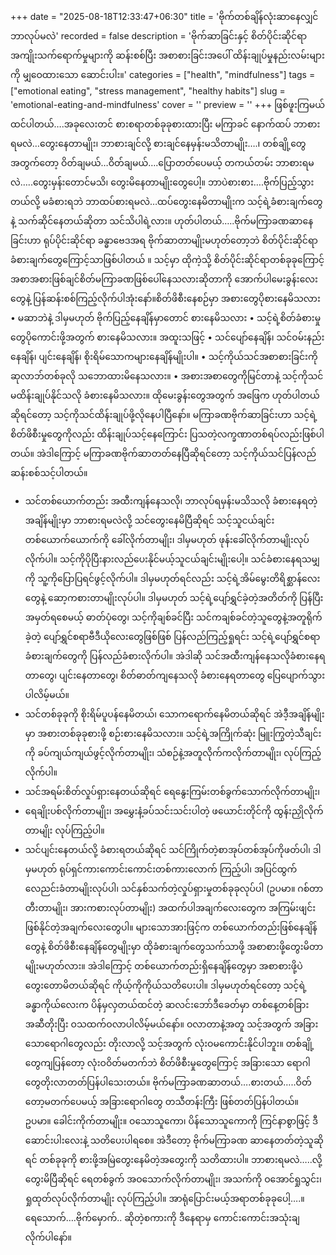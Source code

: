 +++
date = "2025-08-18T12:33:47+06:30"
title = 'ဗိုက်တစ်ချိန်လုံးဆာနေလျှင်ဘာလုပ်မလဲ'
recorded = false
description = 'ဗိုက်ဆာခြင်းနှင့် စိတ်ပိုင်းဆိုင်ရာအကျိုးသက်ရောက်မှုများကို ဆန်းစစ်ပြီး အစာစားခြင်းအပေါ် ထိန်းချုပ်မှုနည်းလမ်းများကို မျှဝေထားသော ဆောင်းပါး။'
categories = ["health", "mindfulness"]
tags = ["emotional eating", "stress management", "healthy habits"]
slug = 'emotional-eating-and-mindfulness'
cover = ''
preview = ''
+++
ဖြစ်ဖူးကြမယ်ထင်ပါတယ်….အခုလေးတင် စားစရာတစ်ခုခုစားထားပြီး မကြာခင် နောက်ထပ် ဘာစားရမလဲ…တွေးနေတာမျိုး၊ ဘာစားချင်လို့ စားချင်နေမှန်းမသိတာမျိုး….၊ တစ်ချို့တွေအတွက်တော့ ဝိတ်ချမယ်…ဝိတ်ချမယ်….ပြောတတ်ပေမယ့် တကယ်တမ်း ဘာစားရမလဲ…..တွေးမှန်းတောင်မသိ၊ တွေးမိနေတာမျိုးတွေပေါ့။ ဘာပဲစားစား….ဗိုက်ပြည့်သွားတယ်လို့ မခံစားရဘဲ ဘာထပ်စားရမလဲ…ထပ်တွေးနေမိတာမျိုးက သင့်ရဲ့ခံစားချက်တွေနဲ့ သက်ဆိုင်နေတယ်ဆိုတာ သင်သိပါရဲ့လား။ ဟုတ်ပါတယ်…..ဗိုက်မကြာခဏဆာနေခြင်းဟာ ရုပ်ပိုင်းဆိုင်ရာ ခန္ဓာဗေဒအရ ဗိုက်ဆာတာမျိုးမဟုတ်တော့ဘဲ စိတ်ပိုင်းဆိုင်ရာခံစားချက်တွေကြောင့်သာဖြစ်ပါတယ်
။ သင့်မှာ ထိုကဲ့သို့ စိတ်ပိုင်းဆိုင်ရာတစ်ခုခုကြောင့် အစာအစားဖြစ်ချင်စိတ်မကြာခဏဖြစ်ပေါ်နေသလားဆိုတာကို အောက်ပါမေးခွန်းလေးတွေနဲ့ ပြန်ဆန်းစစ်ကြည့်လိုက်ပါအုံးနော်။စိတ်ဖိစီးနေစဉ်မှာ အစားတွေပိုစားနေမိသလား
• မဆာဘဲနဲ့ ဒါမှမဟုတ် ဗိုက်ပြည့်နေချိန်မှာတောင် စားနေမိသလား
• သင့်ရဲ့စိတ်ခံစားမှုတွေပိုကောင်းဖို့အတွက် စားနေမိသလား။ အထူးသဖြင့်
• သင်ပျော်နေချိန်၊ သင်ဝမ်းနည်းနေချိန်၊ ပျင်းနေချိန်၊ စိုးရိမ်သောကများနေချိန်မျိုးပါ။
• သင့်ကိုယ်သင်အစာစားခြင်းကို ဆုလာဘ်တစ်ခုလို သဘောထားမိနေသလား။
• အစားအစာတွေကိုမြင်တာနဲ့ သင့်ကိုသင် မထိန်းချုပ်နိုင်သလို ခံစားနေမိသလား။
ထိုမေးခွန်းတွေအတွက် အဖြေက ဟုတ်ပါတယ်ဆိုရင်တော့ သင့်ကိုသင်ထိန်းချုပ်ဖို့လိုနေပါပြီနော်။ မကြာခဏဗိုက်ဆာခြင်းဟာ သင့်ရဲ့စိတ်ဖိစီးမှုတွေကိုလည်း ထိန်းချုပ်သင့်နေကြောင်း
ပြသတဲ့လက္ခဏာတစ်ရပ်လည်းဖြစ်ပါတယ်။ အဲဒါကြောင့် မကြာခဏဗိုက်ဆာတတ်နေပြီဆိုရင်တော့ သင့်ကိုယ်သင်ပြန်လည်ဆန်းစစ်သင့်ပါတယ်။
- သင်တစ်ယောက်တည်း အထီးကျန်နေသလို၊ ဘာလုပ်ရမှန်းမသိသလို ခံစားနေရတဲ့အချိန်မျိုးမှာ ဘာစားရမလဲလို့ သင်တွေးနေမိပြီဆိုရင်
သင့်သူငယ်ချင်းတစ်ယောက်ယောက်ကို ခေါ်လိုက်တာမျိုး၊ ဒါမှမဟုတ် ဖုန်းခေါ်လိုက်တာမျိုးလုပ်လိုက်ပါ။ သင့်ကိုပိုပြီးနားလည်ပေးနိုင်မယ့်သူငယ်ချင်းမျိုးပေါ့။ သင်ခံစားနေရသမျှကို သူ့ကိုပြောပြရင်ဖွင့်လိုက်ပါ။ ဒါမှမဟုတ်ရင်လည်း သင့်ရဲ့အိမ်မွေးတိရိစ္ဆာန်လေးတွေနဲ့ ဆော့ကစားတာမျိုးလုပ်ပါ။ ဒါမှမဟုတ် သင့်ရဲ့ပျော်ရွှင်ခဲ့တဲ့အတိတ်ကို ပြန်ပြီး အမှတ်ရစေမယ့် ဓာတ်ပုံတွေ၊ သင့်ကိုချစ်ခင်ပြီး သင်ကချစ်ခင်တဲ့သူတွေနဲ့အတူရိုက်ခဲ့တဲ့ ပျော်ရွှင်စရာဗီဒီယိုလေးတွေဖြစ်ဖြစ် ပြန်လည်ကြည့်ရှုရင်း သင့်ရဲ့ပျော်ရွှင်စရာခံစားချက်တွေကို ပြန်လည်ခံစားလိုက်ပါ။ အဲဒါဆို သင်အထီးကျန်နေသလိုခံစားနေရတာတွေ၊ ပျင်းနေတာတွေ၊ စိတ်ဓာတ်ကျနေသလို ခံစားနေရတာတွေ ပြေပျောက်သွားပါလိမ့်မယ်။
- သင်တစ်ခုခုကို စိုးရိမ်ပူပန်နေမိတယ်၊ သောကရောက်နေမိတယ်ဆိုရင် အဲဒီ့အချိန်မျိုးမှာ အစားတစ်ခုခုစားဖို့ စဉ်းစားနေမိသလား။ သင့်ရဲ့အကြိုက်ဆုံး မြူးကြွတဲ့သီချင်းကို ခပ်ကျယ်ကျယ်ဖွင့်လိုက်တာမျိုး၊ သံစဉ်နဲ့အတူလိုက်ကလိုက်တာမျိုး၊ လုပ်ကြည့်လိုက်ပါ။
- သင်အရမ်းစိတ်လှုပ်ရှားနေတယ်ဆိုရင် ရေနွေးကြမ်းတစ်ခွက်သောက်လိုက်တာမျိုး၊
- ရေချိုးပစ်လိုက်တာမျိုး၊ အမွှေးနံ့ခပ်သင်းသင်းပါတဲ့ ဖယောင်းတိုင်ကို ထွန်းညှိုလိုက်တာမျိုး လုပ်ကြည့်ပါ။
- သင်ပျင်းနေတယ်လို့ ခံစားရတယ်ဆိုရင် သင်ကြိုက်တဲ့စာအုပ်တစ်အုပ်ကိုဖတ်ပါ၊ ဒါမှမဟုတ် ရုပ်ရှင်ကားကောင်းကောင်းတစ်ကားလောက် ကြည့်ပါ၊ အပြင်ထွက်လေညင်းခံတာမျိုးလုပ်ပါ၊ သင်နှစ်သက်တဲ့လှုပ်ရှားမှုတစ်ခုခုလုပ်ပါ (ဥပမာ။ ဂစ်တာတီးတာမျိုး၊ အားကစားလုပ်တာမျိုး)
အထက်ပါအချက်လေးတွေက အကြမ်းဖျင်း ဖြစ်နိုင်တဲ့အချက်လေးတွေပါ။ များသောအားဖြင့်က တစ်ယောက်တည်းဖြစ်နေချိန်တွေနဲ့ စိတ်ဖိစီးနေချိန်တွေမျိုးမှာ ထိုခံစားချက်တွေသက်သာဖို့ အစာစားဖို့တွေးမိတာမျိုးမဟုတ်လား။ အဲဒါကြောင့် တစ်ယောက်တည်းရှိနေချိန်တွေမှာ အစာစားဖို့ပဲ တွေးတောမိတယ်ဆိုရင် ကိုယ့်ကိုကိုယ်သတိပေးပါ။ ဒါမှမဟုတ်ရင်တော့ သင့်ရဲ့ခန္ဓာကိုယ်လေးက ပိန်မှလှတယ်ထင်တဲ့ ဆလင်းဘော်ဒီခေတ်မှာ တစ်နေ့တစ်ခြား အဆီတိုးပြီး ဝသထက်ဝလာပါလိမ့်မယ်နော်။ ဝလာတာနဲ့အတူ သင့်အတွက် အခြားသောရောဂါတွေလည်း တိုးလာလို့ သင့်အတွက် လုံးဝမကောင်းနိုင်ပါဘူး။
တစ်ချို့တွေကျပြန်တော့ လုံးဝဝိတ်မတက်ဘဲ စိတ်ဖိစီးမှုတွေကြောင့် အခြားသော ရောဂါတွေတိုးလာတတ်ပြန်ပါသေးတယ်။ ဗိုက်မကြာခဏဆာတယ်….စားတယ်…..ဝိတ်တော့မတက်ပေမယ့် အခြားရောဂါတွေ တသီတန်းကြီး ဖြစ်တတ်ပြန်ပါတယ်။ ဥပမာ။ ခေါင်းကိုက်တာမျိုး။ ဝသောသူကော၊ ပိန်သောသူကောကို ကြင်နာစွာဖြင့် ဒီဆောင်းပါးလေးနဲ့ သတိပေးပါရစေ။
အဲဒီတော့ ဗိုက်မကြာခဏ ဆာနေတတ်တဲ့သူဆိုရင် တစ်ခုခုကို စားဖို့အမြဲတွေးနေမိတဲ့အတွေးကို သတိထားပါ။ ဘာစားရမလဲ…..လို့ တွေးမိပြီဆိုရင် ရေတစ်ခွက် အဝသောက်လိုက်တာမျိုး၊ အသက်ကို ဝအောင်ရှုသွင်း၊ ရှုထုတ်လုပ်လိုက်တာမျိုး လုပ်ကြည့်ပါ။ အာရုံပြောင်းမယ့်အရာတစ်ခုခုပေါ့….။ ရေသောက်….ဗိုက်မှောက်.. ဆိုတဲ့စကားကို ဒီနေရာမှ ကောင်းကောင်းအသုံးချလိုက်ပါနော်။